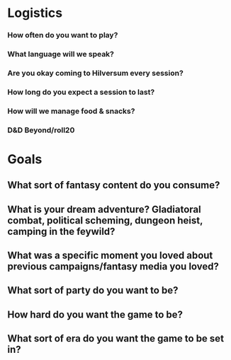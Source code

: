 # Logistics

### How often do you want to play?

### What language will we speak?

### Are you okay coming to Hilversum every session?

### How long do you expect a session to last?

### How will we manage food & snacks?

### D&D Beyond/roll20
 
# Goals

## What sort of fantasy content do you consume?

## What is your dream adventure? Gladiatoral combat, political scheming, dungeon heist, camping in the feywild?

## What was a specific moment you loved about previous campaigns/fantasy media you loved?

## What sort of party do you want to be?

## How hard do you want the game to be?

## What sort of era do you want the game to be set in?

